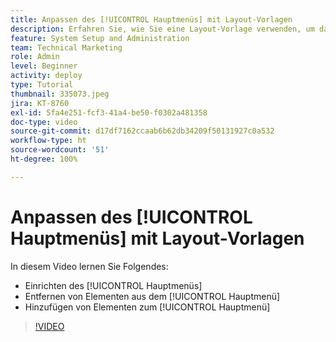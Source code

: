```yaml
---
title: Anpassen des [!UICONTROL Hauptmenüs] mit Layout-Vorlagen
description: Erfahren Sie, wie Sie eine Layout-Vorlage verwenden, um das [!UICONTROL Hauptmenü] anzupassen.
feature: System Setup and Administration
team: Technical Marketing
role: Admin
level: Beginner
activity: deploy
type: Tutorial
thumbnail: 335073.jpeg
jira: KT-8760
exl-id: 5fa4e251-fcf3-41a4-be50-f0302a481358
doc-type: video
source-git-commit: d17df7162ccaab6b62db34209f50131927c0a532
workflow-type: ht
source-wordcount: '51'
ht-degree: 100%

---
```


# Anpassen des [!UICONTROL Hauptmenüs] mit Layout-Vorlagen

In diesem Video lernen Sie Folgendes:

* Einrichten des [!UICONTROL Hauptmenüs]
* Entfernen von Elementen aus dem [!UICONTROL Hauptmenü]
* Hinzufügen von Elementen zum [!UICONTROL Hauptmenü]


>[!VIDEO](https://video.tv.adobe.com/v/335073/?quality=12&learn=on&enablevpops)
